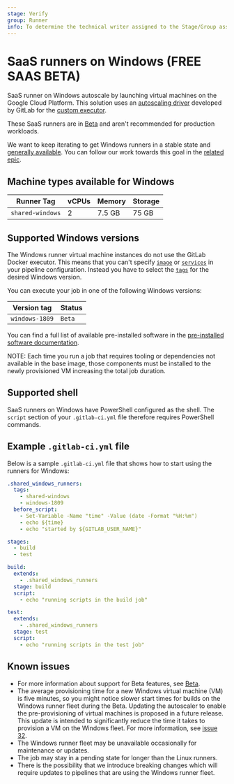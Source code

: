 ```yaml
---
stage: Verify
group: Runner
info: To determine the technical writer assigned to the Stage/Group associated with this page, see https://about.gitlab.com/handbook/product/ux/technical-writing/#assignments
---
```


# SaaS runners on Windows **(FREE SAAS BETA)**

SaaS runner on Windows autoscale by launching virtual machines on
the Google Cloud Platform. This solution uses an
[autoscaling driver](https://gitlab.com/gitlab-org/ci-cd/custom-executor-drivers/autoscaler/-/blob/main/docs/README.md)
developed by GitLab for the [custom executor](https://docs.gitlab.com/runner/executors/custom.html).

These SaaS runners are in [Beta](../../../policy/experiment-beta-support.md#beta)
and aren't recommended for production workloads.

We want to keep iterating to get Windows runners in a stable state and
[generally available](../../../policy/experiment-beta-support.md#generally-available-ga).
You can follow our work towards this goal in the
[related epic](https://gitlab.com/groups/gitlab-org/-/epics/2162).

## Machine types available for Windows

| Runner Tag             | vCPUs | Memory | Storage |
| ---------------------- | ----- | ------ | ------- |
| `shared-windows`       | 2     | 7.5 GB | 75 GB   |

## Supported Windows versions

The Windows runner virtual machine instances do not use the GitLab Docker executor. This means that you can't specify
[`image`](../../../ci/yaml/index.md#image) or [`services`](../../../ci/yaml/index.md#services) in your pipeline configuration.
Instead you have to select the [`tags`](../../../ci/yaml/index.md#tags) for the desired Windows version.

You can execute your job in one of the following Windows versions:

| Version tag    | Status        |
|----------------|---------------|
| `windows-1809` | `Beta`        |

You can find a full list of available pre-installed software in
the [pre-installed software documentation](https://gitlab.com/gitlab-org/ci-cd/shared-runners/images/gcp/windows-containers/blob/main/cookbooks/preinstalled-software/README.md).

NOTE:
Each time you run a job that requires tooling or dependencies not available in the base image, those components must be installed to the newly provisioned VM increasing the total job duration.

## Supported shell

SaaS runners on Windows have PowerShell configured as the shell.
The `script` section of your `.gitlab-ci.yml` file therefore requires PowerShell commands.

## Example `.gitlab-ci.yml` file

Below is a sample `.gitlab-ci.yml` file that shows how to start using the runners for Windows:

```yaml
.shared_windows_runners:
  tags:
    - shared-windows
    - windows-1809
  before_script:
    - Set-Variable -Name "time" -Value (date -Format "%H:%m")
    - echo ${time}
    - echo "started by ${GITLAB_USER_NAME}"

stages:
  - build
  - test

build:
  extends:
    - .shared_windows_runners
  stage: build
  script:
    - echo "running scripts in the build job"

test:
  extends:
    - .shared_windows_runners
  stage: test
  script:
    - echo "running scripts in the test job"
```

## Known issues

- For more information about support for Beta features, see [Beta](../../../policy/experiment-beta-support.md#beta).
- The average provisioning time for a new Windows virtual machine (VM) is five minutes, so
  you might notice slower start times for builds on the Windows runner
  fleet during the Beta. Updating the autoscaler to enable the pre-provisioning
  of virtual machines is proposed in a future release. This update is intended to
  significantly reduce the time it takes to provision a VM on the Windows fleet.
  For more information, see [issue 32](https://gitlab.com/gitlab-org/ci-cd/custom-executor-drivers/autoscaler/-/issues/32).
- The Windows runner fleet may be unavailable occasionally
  for maintenance or updates.
- The job may stay in a pending state for longer than the
  Linux runners.
- There is the possibility that we introduce breaking changes which will
  require updates to pipelines that are using the Windows runner
  fleet.
